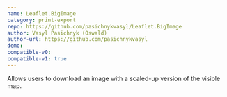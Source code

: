 ```yaml
---
name: Leaflet.BigImage
category: print-export
repo: https://github.com/pasichnykvasyl/Leaflet.BigImage
author: Vasyl Pasichnyk (Oswald)
author-url: https://github.com/pasichnykvasyl
demo: 
compatible-v0:
compatible-v1: true
---
```


Allows users to download an image with a scaled-up version of the visible map.
